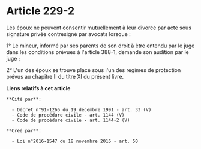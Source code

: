 # Article 229-2

Les époux ne peuvent consentir mutuellement à leur divorce par acte sous signature privée contresigné par avocats lorsque :

1° Le mineur, informé par ses parents de son droit à être entendu par le juge dans les conditions prévues à l'article 388-1,
demande son audition par le juge ;

2° L'un des époux se trouve placé sous l'un des régimes de protection prévus au chapitre II du titre XI du présent livre.

**Liens relatifs à cet article**

	**Cité par**:

	  - Décret n°91-1266 du 19 décembre 1991 - art. 33 (V)
	  - Code de procédure civile - art. 1144 (V)
	  - Code de procédure civile - art. 1144-2 (V)

	**Créé par**:

	  - Loi n°2016-1547 du 18 novembre 2016 - art. 50
